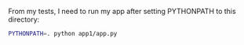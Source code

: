 From my tests, I need to run my app after setting PYTHONPATH to this directory:

```bash
PYTHONPATH=. python app1/app.py
```